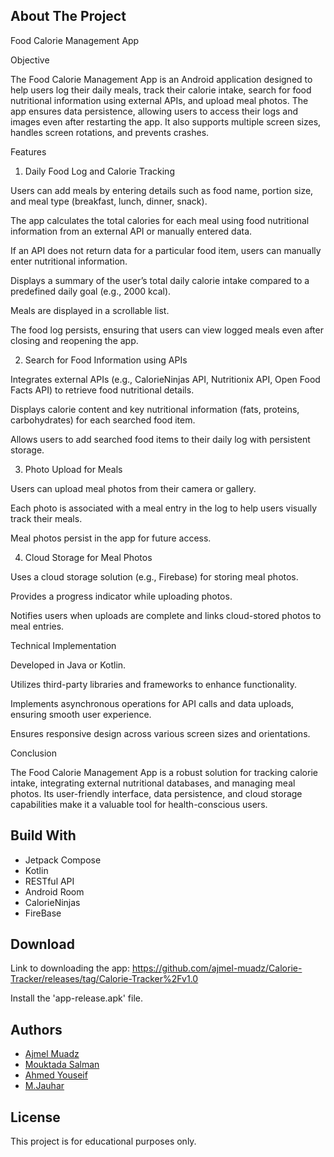 ## About The Project 

Food Calorie Management App

Objective

The Food Calorie Management App is an Android application designed to help users log their daily meals, track their calorie intake, search for food nutritional information using external APIs, and upload meal photos. The app ensures data persistence, allowing users to access their logs and images even after restarting the app. It also supports multiple screen sizes, handles screen rotations, and prevents crashes.

Features

1. Daily Food Log and Calorie Tracking

Users can add meals by entering details such as food name, portion size, and meal type (breakfast, lunch, dinner, snack).

The app calculates the total calories for each meal using food nutritional information from an external API or manually entered data.

If an API does not return data for a particular food item, users can manually enter nutritional information.

Displays a summary of the user’s total daily calorie intake compared to a predefined daily goal (e.g., 2000 kcal).

Meals are displayed in a scrollable list.

The food log persists, ensuring that users can view logged meals even after closing and reopening the app.

2. Search for Food Information using APIs

Integrates external APIs (e.g., CalorieNinjas API, Nutritionix API, Open Food Facts API) to retrieve food nutritional details.

Displays calorie content and key nutritional information (fats, proteins, carbohydrates) for each searched food item.

Allows users to add searched food items to their daily log with persistent storage.

3. Photo Upload for Meals

Users can upload meal photos from their camera or gallery.

Each photo is associated with a meal entry in the log to help users visually track their meals.

Meal photos persist in the app for future access.

4. Cloud Storage for Meal Photos

Uses a cloud storage solution (e.g., Firebase) for storing meal photos.

Provides a progress indicator while uploading photos.

Notifies users when uploads are complete and links cloud-stored photos to meal entries.

Technical Implementation

Developed in Java or Kotlin.

Utilizes third-party libraries and frameworks to enhance functionality.

Implements asynchronous operations for API calls and data uploads, ensuring smooth user experience.

Ensures responsive design across various screen sizes and orientations.

Conclusion

The Food Calorie Management App is a robust solution for tracking calorie intake, integrating external nutritional databases, and managing meal photos. Its user-friendly interface, data persistence, and cloud storage capabilities make it a valuable tool for health-conscious users.

## Build With
- Jetpack Compose
- Kotlin
- RESTful API
- Android Room
- CalorieNinjas
- FireBase

## Download 
Link to downloading the app: https://github.com/ajmel-muadz/Calorie-Tracker/releases/tag/Calorie-Tracker%2Fv1.0

Install the 'app-release.apk' file.
## Authors
- [Ajmel Muadz](https://github.com/ajmel-muadz)
- [Mouktada Salman](https://github.com/MouktadaSalman)
- [Ahmed Youseif](https://github.com/Ahmedo-o)
- [M.Jauhar](https://github.com/MasterBam)

## License
This project is for educational purposes only.
